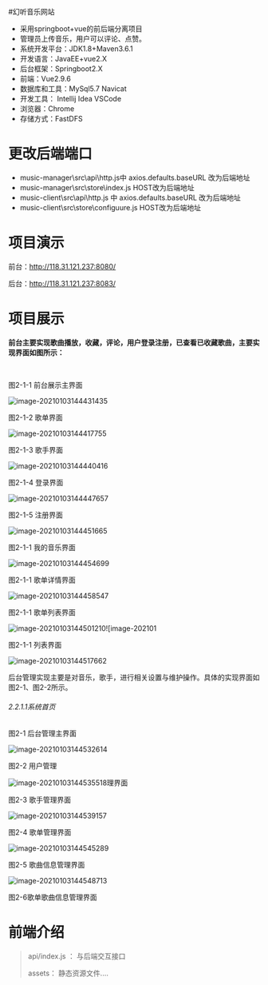  #幻听音乐网站

* 采用springboot+vue的前后端分离项目
* 管理员上传音乐，用户可以评论、点赞。
* 系统开发平台：JDK1.8+Maven3.6.1
* 开发语言：JavaEE+vue2.X 
* 后台框架：Springboot2.X 
* 前端：Vue2.9.6 
* 数据库和工具：MySql5.7 Navicat
* 开发工具： Intellij Idea VSCode 
* 浏览器：Chrome
* 存储方式：FastDFS

# 更改后端端口

* music-manager\src\api\http.js中  axios.defaults.baseURL 改为后端地址
* music-manager\src\store\index.js  HOST改为后端地址
* music-client\src\api\http.js 中  axios.defaults.baseURL 改为后端地址
* music-client\src\store\configuure.js  HOST改为后端地址

# 项目演示

前台：http://118.31.121.237:8080/

后台：http://118.31.121.237:8083/



# 项目展示

​    **前台主要实现歌曲播放，收藏，评论，用户登录注册，已查看已收藏歌曲，主要实现界面如图所示：**

​                               

 图2-1-1 前台展示主界面

![image-20210103144431435](\image\image-20210103144431435.png)

图2-1-2 歌单界面

 ![image-20210103144417755](image\image-20210103144417755.png)



图2-1-3 歌手界面

 

 ![image-20210103144440416](image\image-20210103144440416.png)

图2-1-4 登录界面

 ![image-20210103144447657](image\image-20210103144447657.png)

图2-1-5 注册界面

 ![image-20210103144451665](\image\image-20210103144451665.png)

图2-1-1 我的音乐界面

 ![image-20210103144454699]( image\image-20210103144454699.png)

图2-1-1 歌单详情界面

 ![image-20210103144458547]( image\image-20210103144458547.png)

  图2-1-1 歌单列表界面

 

 ![image-20210103144501210]( image\image-20210103144501210.png)![image-202101 

 图2-1-1 列表界面

![image-20210103144517662]( image\image-20210103144517662.png)

后台管理实现主要是对音乐，歌手，进行相关设置与维护操作。具体的实现界面如图2-1、图2-2所示。

###### 2.2.1.1系统首页



图2-1 后台管理主界面

 ![image-20210103144532614](image\image-20210103144532614.png)

图2-2 用户管理

![image-20210103144535518]( image\image-20210103144535518.png)理界面



图2-3 歌手管理界面

 ![image-20210103144539157]( image\image-20210103144539157.png)

图2-4 歌单管理界面

 <img src=" image\image-20210103144545289.png" alt="image-20210103144545289"  />

图2-5 歌曲信息管理界面

 ![image-20210103144548713]( \image\image-20210103144548713.png)

图2-6歌单歌曲信息管理界面

# 前端介绍 

> api/index.js ： 与后端交互接口
>
> assets： 静态资源文件....



